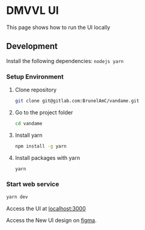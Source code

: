 # DMVVL UI

This page shows how to run the UI locally

## Development

Install the following dependencies: `nodejs yarn`

### Setup Environment

1. Clone repository

    ```bash
    git clone git@gitlab.com:BrunelAmC/vandame.git
    ```

2. Go to the project folder

    ```bash
    cd vandame
    ```

3. Install yarn

    ```bash
    npm install -g yarn
    ```

4. Install packages with yarn

    ```bash
    yarn
    ```

### Start web service

```bash
yarn dev
```

Access the UI at [localhost:3000](http:localhost:3000)

Access the New UI design on [figma](https://www.figma.com/file/sfoPBtcshZqmqExMDs6gqg/DMVVL?type=design&node-id=0-6&mode=design).
